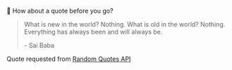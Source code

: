 📣 How about a quote before you go?

> What is new in the world? Nothing. What is old in the world? Nothing. Everything has always been and will always be.
>
> <p>- Sai Baba</p>

Quote requested from [Random Quotes API](https://github.com/lukePeavey/quotable)
